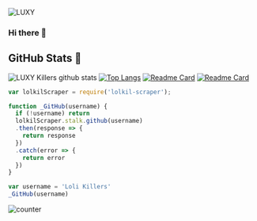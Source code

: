 ![LUXY](https://raw.githubusercontent.com/LoliKillers/LoliKillers-Database/master/video/anim.gif)
### Hi there 👋


## GitHub Stats 🌟

![LUXY Killers github stats](https://github-readme-stats.vercel.app/api?username=LoliKillers&theme=chartreuse-dark&count_private=true&show_icons=true&cache_seconds=1800)
[![Top Langs](https://github-readme-stats.vercel.app/api/top-langs/?username=LoliKillers&theme=chartreuse-dark&layout=compact)](https://github.com/LoliKillers/LoliKillers)
[![Readme Card](https://github-readme-stats.vercel.app/api/pin/?username=LoliKillers&repo=Apriliya-Api&theme=blue-green)](https://github.com/LoliKillers/LoliKillers)
[![Readme Card](https://github-readme-stats.vercel.app/api/pin/?username=LoliKillers&repo=lolkil-scraper&theme=blue-green)](https://github.com/LoliKillers/LoliKillers)


```javascript
var lolkilScraper = require('lolkil-scraper');

function _GitHub(username) {
  if (!username) return
  lolkilScraper.stalk.github(username)
  .then(response => {
    return response
  })
  .catch(error => {
    return error
  })
}

var username = 'Loli Killers'
_GitHub(username)
```

![counter](https://komarev.com/ghpvc/?username=LoliKillers&style=flat-square)



